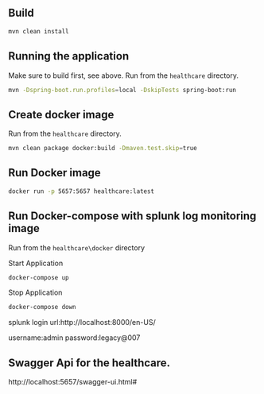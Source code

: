 ## Build

```bash
mvn clean install
```

## Running the application
Make sure to build first, see above. Run from the `healthcare` directory.

```bash
mvn -Dspring-boot.run.profiles=local -DskipTests spring-boot:run
```

## Create docker image
Run from the `healthcare` directory.

```bash
mvn clean package docker:build -Dmaven.test.skip=true
```

## Run Docker image

```bash
docker run -p 5657:5657 healthcare:latest
```
## Run Docker-compose with splunk log monitoring image

Run from the `healthcare\docker` directory

Start Application

```bash
docker-compose up
```

Stop Application

```bash
docker-compose down
```

splunk login url:http://localhost:8000/en-US/

username:admin
password:legacy@007

## Swagger Api for the healthcare.

http://localhost:5657/swagger-ui.html#
